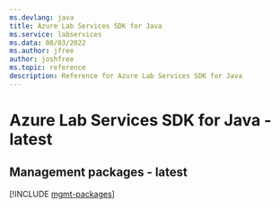 ```yaml
---
ms.devlang: java
title: Azure Lab Services SDK for Java
ms.service: labservices
ms.data: 08/03/2022
ms.author: jfree
author: joshfree
ms.topic: reference
description: Reference for Azure Lab Services SDK for Java
---
```

# Azure Lab Services SDK for Java - latest

## Management packages - latest
[!INCLUDE [mgmt-packages](lab-services-mgmt-index.md)]